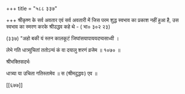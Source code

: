 +++
title = "५८८ ३३७"

+++
श्रीकृष्ण के सर्व अवतार एवं सर्व अवतारी में जिस परम शुद्ध स्वभाव का प्रकाश नहीं हुआ है, उस स्वभाव का स्मरण करके श्रीउद्धव कहे थे - ( भा० ३०२ २३) 

(३३७) "अहो बकी यं स्तन कालकूटं जिघांसयापाययदप्यसाध्वी । 

लेभे गति धात्र्युचितां ततोऽन्यं कं वा दयालु शरणं व्रजेम ॥ १०७० ॥ 

श्रीभक्तिसदर्भः 

धात्र्या या उचिता गतिस्तामेव ॥ स (श्रीमदुद्धवः) एव ॥ 

[[६७७]]

